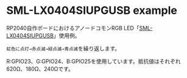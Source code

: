 # SML-LX0404SIUPGUSB example

RP2040自作ボードにおけるアノードコモンRGB LED「[SML-LX0404SIUPGUSB](https://www.lumex.com/datasheet/SML-LX0404SIUPGUSB)」使用例。

`虹色に点灯→赤点滅→緑点滅→青点滅`を繰り返します。

R:GPIO23、G:GPIO24、B:GPIO25を使用しています。抵抗値はそれぞれ620Ω、180Ω、240Ωです。
